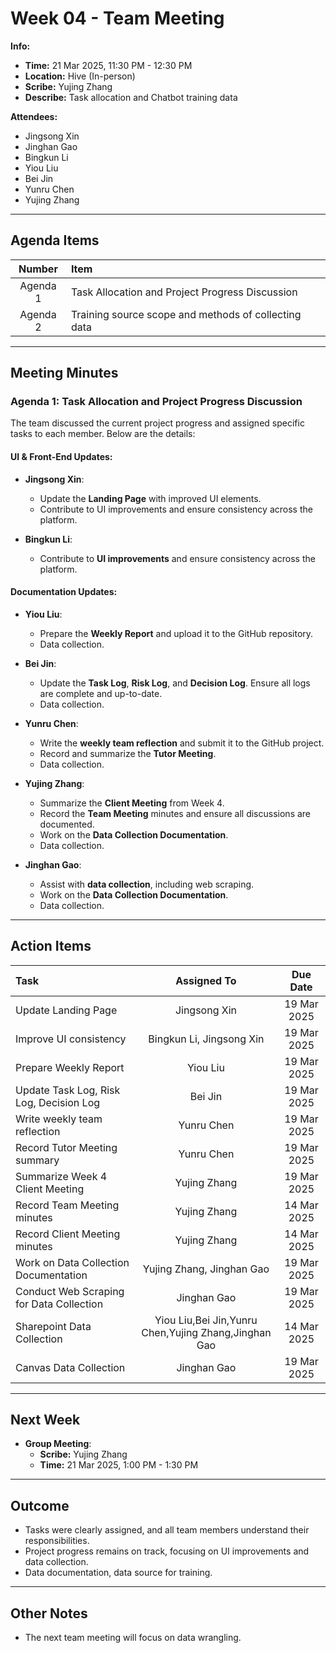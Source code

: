 # Week 04 - Team Meeting

**Info:**
- **Time:** 21 Mar 2025, 11:30 PM - 12:30 PM
- **Location:** Hive (In-person)
- **Scribe:** Yujing Zhang
- **Describe:** Task allocation and Chatbot training data

**Attendees:**
- Jingsong Xin
- Jinghan Gao
- Bingkun Li
- Yiou Liu
- Bei Jin
- Yunru Chen
- Yujing Zhang

---

## Agenda Items
|  Number  | Item                                                 |  
|:--------:|:-----------------------------------------------------|  
| Agenda 1 | Task Allocation and Project Progress Discussion      |  
| Agenda 2 | Training source scope and methods of collecting data |  

---

## Meeting Minutes

### Agenda 1: Task Allocation and Project Progress Discussion
The team discussed the current project progress and assigned specific tasks to each member. Below are the details:

#### UI & Front-End Updates:
- **Jingsong Xin**:
    - Update the **Landing Page** with improved UI elements.
    - Contribute to UI improvements and ensure consistency across the platform.

- **Bingkun Li**:
    - Contribute to **UI improvements** and ensure consistency across the platform.

#### Documentation Updates:
- **Yiou Liu**:
    - Prepare the **Weekly Report** and upload it to the GitHub repository.
    - Data collection.

- **Bei Jin**:
    - Update the **Task Log**, **Risk Log**, and **Decision Log**. Ensure all logs are complete and up-to-date.
    - Data collection.

- **Yunru Chen**:
    - Write the **weekly team reflection** and submit it to the GitHub project.
    - Record and summarize the **Tutor Meeting**.
    - Data collection.

- **Yujing Zhang**:
    - Summarize the **Client Meeting** from Week 4.
    - Record the **Team Meeting** minutes and ensure all discussions are documented.
    - Work on the **Data Collection Documentation**.
    - Data collection.

- **Jinghan Gao**:
    - Assist with **data collection**, including web scraping.
    - Work on the **Data Collection Documentation**.
    - Data collection.

---

## Action Items
| Task                                     |                Assigned To                |  Due Date   |  
|:-----------------------------------------|:-----------------------------------------:|:-----------:|  
| Update Landing Page                      |               Jingsong Xin                | 19 Mar 2025 |  
| Improve UI consistency                   |         Bingkun Li, Jingsong Xin          | 19 Mar 2025 |  
| Prepare Weekly Report                    |                 Yiou Liu                  | 19 Mar 2025 |  
| Update Task Log, Risk Log, Decision Log  |                  Bei Jin                  | 19 Mar 2025 |  
| Write weekly team reflection             |                Yunru Chen                 | 19 Mar 2025 |  
| Record Tutor Meeting summary             |                Yunru Chen                 | 19 Mar 2025 |  
| Summarize Week 4 Client Meeting          |               Yujing Zhang                | 19 Mar 2025 |  
| Record Team Meeting minutes              |               Yujing Zhang                | 14 Mar 2025 | 
| Record Client Meeting minutes            |               Yujing Zhang                | 14 Mar 2025 | 
| Work on Data Collection Documentation    |         Yujing Zhang, Jinghan Gao         | 19 Mar 2025 |  
| Conduct Web Scraping for Data Collection |                Jinghan Gao                | 19 Mar 2025 |  
| Sharepoint Data Collection               | Yiou Liu,Bei Jin,Yunru Chen,Yujing Zhang,Jinghan Gao | 14 Mar 2025 |
| Canvas Data Collection                   |                Jinghan Gao                | 19 Mar 2025 |  
---

## Next Week
- **Group Meeting**:
    - **Scribe:** Yujing Zhang
    - **Time:** 21 Mar 2025, 1:00 PM - 1:30 PM

---

## Outcome
- Tasks were clearly assigned, and all team members understand their responsibilities.
- Project progress remains on track, focusing on UI improvements and data collection.
- Data documentation, data source for training.

---

## Other Notes
- The next team meeting will focus on data wrangling.  


